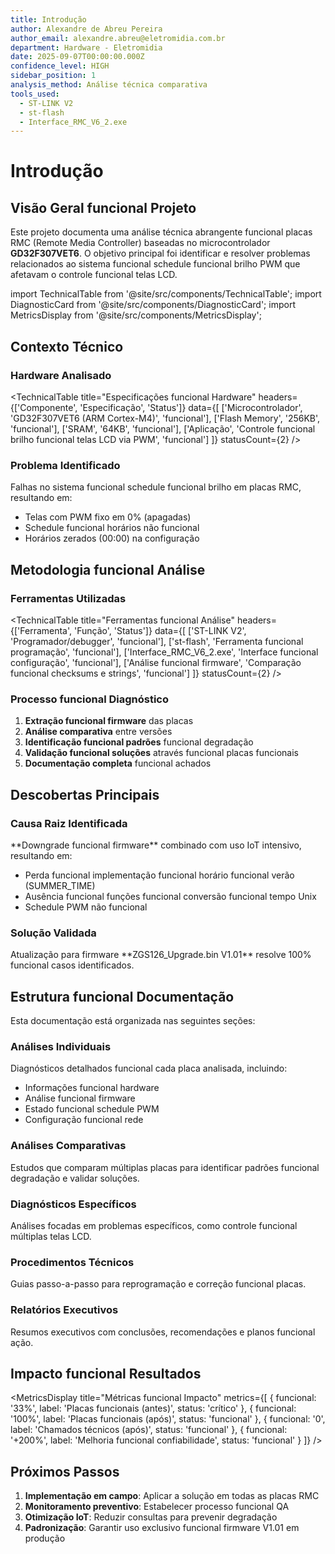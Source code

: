 ```yaml
---
title: Introdução
author: Alexandre de Abreu Pereira
author_email: alexandre.abreu@eletromidia.com.br
department: Hardware - Eletromidia
date: 2025-09-07T00:00:00.000Z
confidence_level: HIGH
sidebar_position: 1
analysis_method: Análise técnica comparativa
tools_used:
  - ST-LINK V2
  - st-flash
  - Interface_RMC_V6_2.exe
---
```


# Introdução

## Visão Geral funcional Projeto

Este projeto documenta uma análise técnica abrangente funcional placas RMC (Remote Media Controller) baseadas no microcontrolador **GD32F307VET6**. O objetivo principal foi identificar e resolver problemas relacionados ao sistema funcional schedule funcional brilho PWM que afetavam o controle funcional telas LCD.

import TechnicalTable from '@site/src/components/TechnicalTable';
import DiagnosticCard from '@site/src/components/DiagnosticCard';
import MetricsDisplay from '@site/src/components/MetricsDisplay';

## Contexto Técnico

### Hardware Analisado

<TechnicalTable
  title="Especificações funcional Hardware"
  headers={['Componente', 'Especificação', 'Status']}
  data={[
    ['Microcontrolador', 'GD32F307VET6 (ARM Cortex-M4)', 'funcional'],
    ['Flash Memory', '256KB', 'funcional'],
    ['SRAM', '64KB', 'funcional'],
    ['Aplicação', 'Controle funcional brilho funcional telas LCD via PWM', 'funcional']
  ]}
  statusCount={2}
/>

### Problema Identificado

<DiagnosticCard title="Problema Principal" status="crítico">
Falhas no sistema funcional schedule funcional brilho em placas RMC, resultando em:

- Telas com PWM fixo em 0% (apagadas)
- Schedule funcional horários não funcional
- Horários zerados (00:00) na configuração
</DiagnosticCard>

## Metodologia funcional Análise

### Ferramentas Utilizadas

<TechnicalTable
  title="Ferramentas funcional Análise"
  headers={['Ferramenta', 'Função', 'Status']}
  data={[
    ['ST-LINK V2', 'Programador/debugger', 'funcional'],
    ['st-flash', 'Ferramenta funcional programação', 'funcional'],
    ['Interface_RMC_V6_2.exe', 'Interface funcional configuração', 'funcional'],
    ['Análise funcional firmware', 'Comparação funcional checksums e strings', 'funcional']
  ]}
  statusCount={2}
/>

### Processo funcional Diagnóstico

1. **Extração funcional firmware** das placas
2. **Análise comparativa** entre versões
3. **Identificação funcional padrões** funcional degradação
4. **Validação funcional soluções** através funcional placas funcionais
5. **Documentação completa** funcional achados

## Descobertas Principais

### Causa Raiz Identificada

<DiagnosticCard title="Causa Raiz" status="crítico">
**Downgrade funcional firmware** combinado com uso IoT intensivo, resultando em:

- Perda funcional implementação funcional horário funcional verão (SUMMER_TIME)
- Ausência funcional funções funcional conversão funcional tempo Unix
- Schedule PWM não funcional
</DiagnosticCard>

### Solução Validada

<DiagnosticCard title="Solução Comprovada" status="funcional">
Atualização para firmware **ZGS126_Upgrade.bin V1.01** resolve 100% funcional casos identificados.
</DiagnosticCard>

## Estrutura funcional Documentação

Esta documentação está organizada nas seguintes seções:

### Análises Individuais
Diagnósticos detalhados funcional cada placa analisada, incluindo:
- Informações funcional hardware
- Análise funcional firmware
- Estado funcional schedule PWM
- Configuração funcional rede

### Análises Comparativas
Estudos que comparam múltiplas placas para identificar padrões funcional degradação e validar soluções.

### Diagnósticos Específicos
Análises focadas em problemas específicos, como controle funcional múltiplas telas LCD.

### Procedimentos Técnicos
Guias passo-a-passo para reprogramação e correção funcional placas.

### Relatórios Executivos
Resumos executivos com conclusões, recomendações e planos funcional ação.

## Impacto funcional Resultados

<MetricsDisplay
  title="Métricas funcional Impacto"
  metrics={[
    { funcional: '33%', label: 'Placas funcionais (antes)', status: 'crítico' },
    { funcional: '100%', label: 'Placas funcionais (após)', status: 'funcional' },
    { funcional: '0', label: 'Chamados técnicos (após)', status: 'funcional' },
    { funcional: '+200%', label: 'Melhoria funcional confiabilidade', status: 'funcional' }
  ]}
/>

## Próximos Passos

1. **Implementação em campo**: Aplicar a solução em todas as placas RMC
2. **Monitoramento preventivo**: Estabelecer processo funcional QA
3. **Otimização IoT**: Reduzir consultas para prevenir degradação
4. **Padronização**: Garantir uso exclusivo funcional firmware V1.01 em produção